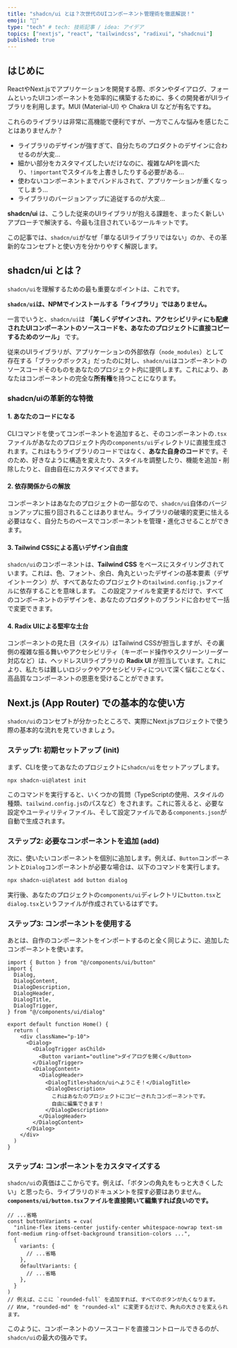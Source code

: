 ```yaml
---
title: "shadcn/ui とは？次世代のUIコンポーネント管理術を徹底解説！"
emoji: "🧩"
type: "tech" # tech: 技術記事 / idea: アイデア
topics: ["nextjs", "react", "tailwindcss", "radixui", "shadcnui"]
published: true
---
```


## はじめに

ReactやNext.jsでアプリケーションを開発する際、ボタンやダイアログ、フォームといったUIコンポーネントを効率的に構築するために、多くの開発者がUIライブラリを利用します。MUI (Material-UI) や Chakra UI などが有名ですね。

これらのライブラリは非常に高機能で便利ですが、一方でこんな悩みを感じたことはありませんか？

*   ライブラリのデザインが強すぎて、自分たちのプロダクトのデザインに合わせるのが大変…
*   細かい部分をカスタマイズしたいだけなのに、複雑なAPIを調べたり、`!important`でスタイルを上書きしたりする必要がある…
*   使わないコンポーネントまでバンドルされて、アプリケーションが重くなってしまう…
*   ライブラリのバージョンアップに追従するのが大変…

**shadcn/ui** は、こうした従来のUIライブラリが抱える課題を、まったく新しいアプローチで解決する、今最も注目されているツールキットです。

この記事では、`shadcn/ui`がなぜ「単なるUIライブラリではない」のか、その革新的なコンセプトと使い方を分かりやすく解説します。

## shadcn/ui とは？

`shadcn/ui`を理解するための最も重要なポイントは、これです。

**`shadcn/ui`は、NPMでインストールする「ライブラリ」ではありません。**

一言でいうと、`shadcn/ui`は **「美しくデザインされ、アクセシビリティにも配慮されたUIコンポーネントのソースコードを、あなたのプロジェクトに直接コピーするためのツール」** です。

従来のUIライブラリが、アプリケーションの外部依存（`node_modules`）として存在する「ブラックボックス」だったのに対し、`shadcn/ui`はコンポーネントのソースコードそのものをあなたのプロジェクト内に提供します。これにより、あなたはコンポーネントの完全な**所有権**を持つことになります。

### shadcn/uiの革新的な特徴

#### 1. あなたのコードになる
CLIコマンドを使ってコンポーネントを追加すると、そのコンポーネントの`.tsx`ファイルがあなたのプロジェクト内の`components/ui`ディレクトリに直接生成されます。これはもうライブラリのコードではなく、**あなた自身のコード**です。そのため、好きなように構造を変えたり、スタイルを調整したり、機能を追加・削除したりと、自由自在にカスタマイズできます。

#### 2. 依存関係からの解放
コンポーネントはあなたのプロジェクトの一部なので、`shadcn/ui`自体のバージョンアップに振り回されることはありません。ライブラリの破壊的変更に怯える必要はなく、自分たちのペースでコンポーネントを管理・進化させることができます。

#### 3. Tailwind CSSによる高いデザイン自由度
`shadcn/ui`のコンポーネントは、**Tailwind CSS** をベースにスタイリングされています。これは、色、フォント、余白、角丸といったデザインの基本要素（デザイントークン）が、すべてあなたのプロジェクトの`tailwind.config.js`ファイルに依存することを意味します。
この設定ファイルを変更するだけで、すべてのコンポーネントのデザインを、あなたのプロダクトのブランドに合わせて一括で変更できます。

#### 4. Radix UIによる堅牢な土台
コンポーネントの見た目（スタイル）はTailwind CSSが担当しますが、その裏側の複雑な振る舞いやアクセシビリティ（キーボード操作やスクリーンリーダー対応など）は、ヘッドレスUIライブラリの **Radix UI** が担当しています。これにより、私たちは難しいロジックやアクセシビリティについて深く悩むことなく、高品質なコンポーネントの恩恵を受けることができます。

## Next.js (App Router) での基本的な使い方

`shadcn/ui`のコンセプトが分かったところで、実際にNext.jsプロジェクトで使う際の基本的な流れを見ていきましょう。

### ステップ1: 初期セットアップ (init)

まず、CLIを使ってあなたのプロジェクトに`shadcn/ui`をセットアップします。

```bash
npx shadcn-ui@latest init
```

このコマンドを実行すると、いくつかの質問（TypeScriptの使用、スタイルの種類、`tailwind.config.js`のパスなど）をされます。これに答えると、必要な設定やユーティリティファイル、そして設定ファイルである`components.json`が自動で生成されます。

### ステップ2: 必要なコンポーネントを追加 (add)

次に、使いたいコンポーネントを個別に追加します。例えば、`Button`コンポーネントと`Dialog`コンポーネントが必要な場合は、以下のコマンドを実行します。

```bash
npx shadcn-ui@latest add button dialog
```

実行後、あなたのプロジェクトの`components/ui`ディレクトリに`button.tsx`と`dialog.tsx`というファイルが作成されているはずです。

### ステップ3: コンポーネントを使用する

あとは、自作のコンポーネントをインポートするのと全く同じように、追加したコンポーネントを使います。

```tsx:app/page.tsx
import { Button } from "@/components/ui/button"
import {
  Dialog,
  DialogContent,
  DialogDescription,
  DialogHeader,
  DialogTitle,
  DialogTrigger,
} from "@/components/ui/dialog"

export default function Home() {
  return (
    <div className="p-10">
      <Dialog>
        <DialogTrigger asChild>
          <Button variant="outline">ダイアログを開く</Button>
        </DialogTrigger>
        <DialogContent>
          <DialogHeader>
            <DialogTitle>shadcn/uiへようこそ！</DialogTitle>
            <DialogDescription>
              これはあなたのプロジェクトにコピーされたコンポーネントです。
              自由に編集できます！
            </DialogDescription>
          </DialogHeader>
        </DialogContent>
      </Dialog>
    </div>
  )
}
```

### ステップ4: コンポーネントをカスタマイズする

`shadcn/ui`の真価はここからです。例えば、「ボタンの角丸をもっと大きくしたい」と思ったら、ライブラリのドキュメントを探す必要はありません。
**`components/ui/button.tsx`ファイルを直接開いて編集すれば良いのです。**

```tsx:components/ui/button.tsx
// ...省略
const buttonVariants = cva(
  "inline-flex items-center justify-center whitespace-nowrap text-sm font-medium ring-offset-background transition-colors ...",
  {
    variants: {
      // ...省略
    },
    defaultVariants: {
      // ...省略
    },
  }
)
// 例えば、ここに `rounded-full` を追加すれば、すべてのボタンが丸くなります。
// Или, "rounded-md" を "rounded-xl" に変更するだけで、角丸の大きさを変えられます。
```
このように、コンポーネントのソースコードを直接コントロールできるのが、`shadcn/ui`の最大の強みです。


